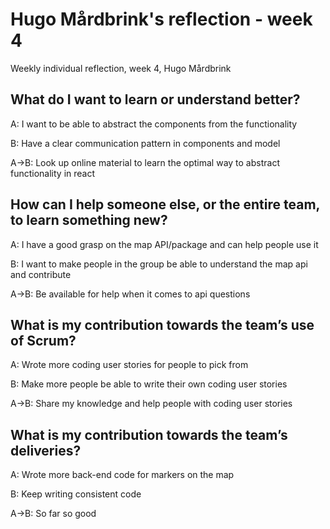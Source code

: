 # Hugo Mårdbrink's reflection - week 4

Weekly individual reflection, week 4, Hugo Mårdbrink

## What do I want to learn or understand better?

A: I want to be able to abstract the components from the functionality

B: Have a clear communication pattern in components and model

A->B: Look up online material to learn the optimal way to abstract functionality in react

## How can I help someone else, or the entire team, to learn something new?

A: I have a good grasp on the map API/package and can help people use it

B: I want to make people in the group be able to understand the map api and contribute

A->B: Be available for help when it comes to api questions

## What is my contribution towards the team’s use of Scrum?

A: Wrote more coding user stories for people to pick from

B: Make more people be able to write their own coding user stories

A->B: Share my knowledge and help people with coding user stories

## What is my contribution towards the team’s deliveries?

A: Wrote more back-end code for markers on the map

B: Keep writing consistent code

A->B: So far so good